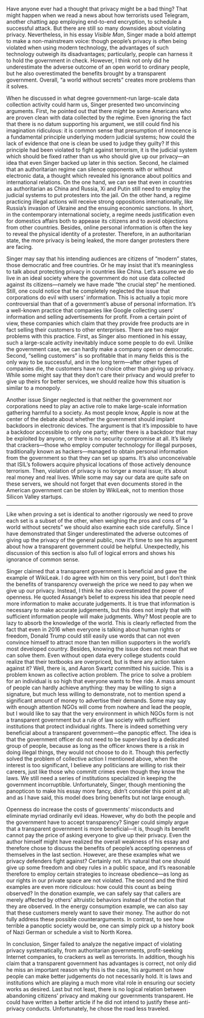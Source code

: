 Have anyone ever had a thought that privacy might be a bad thing? That might happen when we read a news about how terrorists used Telegram, another chatting app employing end-to-end encryption, to schedule a successful attack. But there are still so many downsides about violating privacy. Nevertheless, in his essay *Visible Man*, Singer made a bold attempt to make a non-mainstream voice: though people’s privacy is often being violated when using modern technology, the advantages of such technology outweigh its disadvantages; particularly, people can harness it to hold the government in check. However, I think not only did he underestimate the adverse outcome of an open world to ordinary people, but he also overestimated the benefits brought by a transparent government. Overall, “a world without secrets” creates more problems than it solves.

When he discussed in what degree government-run large-scale data collection activity could harm us, Singer presented two unconvincing arguments. First, he pointed out that there *might* be some Americans who are proven clean with data collected by the regime. Even ignoring the fact that there is no datum supporting his argument, we still could find his imagination ridiculous: it is common sense that presumption of innocence is a fundamental principle underlying modern judicial systems; how could the lack of evidence that one is clean be used to judge they guilty? If this principle had been violated to fight against terrorism, it is the judicial system which should be fixed rather than us who should give up our privacy—an idea that even Singer backed up later in this section. Second, he claimed that an authoritarian regime can silence opponents with or without electronic data, a thought which revealed his ignorance about politics and international relations. On the one hand, we can see that even in countries as authoritarian as China and Russia, Xi and Putin still need to employ the judicial systems to put protesters into the jail. On the other hand, a regime practicing illegal actions will receive strong oppositions internationally, like Russia’s invasion of Ukraine and the ensuing economic sanctions. In short, in the contemporary international society, a regime needs justification even for domestics affairs both to appease its citizens and to avoid objections from other countries. Besides, online personal information is often the key to reveal the physical identity of a protester. Therefore, in an authoritarian state, the more privacy is being leaked, the more danger protesters there are facing.

Singer may say that his intending audiences are citizens of “modern” states, those democratic and free countries. Or he may insist that it’s meaningless to talk about protecting privacy in countries like China. Let’s assume we do live in an ideal society where the government do not use data collected against its citizens—namely we have made “the crucial step” he mentioned. Still, one could notice that he completely neglected the issue that corporations do evil with users’ information. This is actually a topic more controversial than that of a government’s abuse of personal information. It’s a well-known practice that companies like Google collecting users’ information and selling advertisements for profit. From a certain point of view, these companies which claim that they provide free products are in fact selling their customers to other enterprises. There are two major problems with this practice. First, as Singer also mentioned in his essay, such a large-scale activity inevitably induce some people to do evil. Unlike the government case, we can hardly make a company open or democratic. Second, “selling customers” is so profitable that in many fields this is the only way to be successful, and in the long term—after other types of companies die, the customers have no choice other than giving up privacy. While some might say that they don’t care their privacy and would prefer to give up theirs for better services, we should realize how this situation is similar to a monopoly.

Another issue Singer neglected is that neither the government nor corporations need to play an active role to make large-scale information gathering harmful to a society. As most people know, Apple is now at the center of the debate about whether the government should implant backdoors in electronic devices. The argument is that it’s impossible to have a backdoor accessible to only one party; either there is a backdoor that may be exploited by anyone, or there is no security compromise at all. It’s likely that crackers—those who employ computer technology for illegal purposes, traditionally known as hackers—managed to obtain personal information from the government so that they can set up spams. It’s also unconceivable that ISIL’s followers acquire physical locations of those actively denounce terrorism. Then, violation of privacy is no longer a moral issue; it’s about real money and real lives. While some may say our data are quite safe on these servers, we should not forget that even documents stored in the American government can be stolen by WikiLeak, not to mention those Silicon Valley startups.

----

Like when proving a set is identical to another rigorously we need to prove each set is a subset of the other, when weighing the pros and cons of ”a world without secrets” we should also examine each side carefully. Since I have demonstrated that Singer underestimated the adverse outcomes of giving up the privacy of the general public, now it’s time to see his argument about how a transparent government could be helpful. Unexpectedly, his discussion of this section is also full of logical errors and shows his ignorance of common sense.

Singer claimed that a transparent government is beneficial and gave the example of WikiLeak. I do agree with him on this very point, but I don’t think the benefits of transparency overweigh the price we need to pay when we give up our privacy. Instead, I think he also overestimated the power of openness. He quoted Assange’s belief to express his idea that people need more information to make accurate judgements. It is true that information is necessary to make accurate judgements, but this does not imply that with sufficient information people will make judgments. Why? Most people are to lazy to absorb the knowledge of the world. This is clearly reflected from the fact that even in 2016 when everyone is talking about human rights or freedom, Donald Trump could still easily use words that can not even convince himself to attract more than ten million supporters in the world’s most developed country. Besides, knowing the issue does not mean that we can solve them. Even without open data every college students could realize that their textbooks are overpriced, but is there any action taken against it? Well, there is, and Aaron Swartz committed his suicide. This is a problem known as collective action problem. The price to solve a problem for an individual is so high that everyone wants to free ride. A mass amount of people can hardly achieve anything: they may be willing to sign a signature, but much less willing to demonstrate, not to mention spend a significant amount of money to advertise their demands. Some may say with enough attention NGOs will come from nowhere and lead the people, but I would like to say that the very environment in which NGOs form is not a transparent government but a rule of law society with sufficient institutions that protect individual rights. There is indeed something very beneficial about a transparent government—the panoptic effect. The idea is that the government officer do not need to be supervised by a dedicated group of people, because as long as the officer knows there is a risk in doing illegal things, they would not choose to do it. Though this perfectly solved the problem of collective action I mentioned above, when the interest is too significant, I believe any politicians are willing to risk their careers, just like those who committ crimes even though they know the laws. We still need a series of institutions specialized in keeping the government incorruptible. Unfortunately, Singer, though mentioning the panopticon to make his essay more fancy, didn’t consider this point at all; and as I have said, this model does bring benefits but not large enough.

Openness do increase the costs of governments’ misconducts and eliminate myriad ordinarily evil ideas. However, why do both the people and the government have to accept transparency? Singer could simply argue that a transparent government is more beneficial—it is, though its benefit cannot pay the price of asking everyone to give up their privacy. Even the author himself might have realized the overall weakness of his essay and therefore chose to discuss the benefits of people’s accepting openness of themselves in the last section. However, are these examples what we privacy defenders fight against? Certainly not. It’s natural that one should give up some freedom and obey rules in a public space, and it’s reasonable therefore to employ certain strategies to increase obedience—as long as our rights in our private space are not violated. The second and the third examples are even more ridiculous: how could this count as being observed? In the donation example, we can safely say that callers are merely affected by others’ altruistic behaviors instead of the notion that they are observed. In the energy consumption example, we can also say that these customers merely want to save their money. The author do not fully address these possible counterarguments. In contrast, to see how terrible a panoptic society would be, one can simply pick up a history book of Nazi German or schedule a visit to North Korea.

In conclusion, Singer failed to analyze the negative impact of violating privacy systematically, from authoritarian governments, profit-seeking Internet companies, to crackers as well as terrorists. In addition, though his claim that a transparent government has advantages is correct, not only did he miss an important reason why this is the case, his argument on how people can make better judgements do not necessarily hold. It is laws and institutions which are playing a much more vital role in ensuring our society works as desired. Last but not least, there is no logical relation between abandoning citizens’ privacy and making our governments transparent. He could have written a better article if he did not intend to justify these anti-privacy conducts. Unfortunately, he chose the road less traveled.

